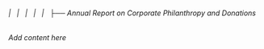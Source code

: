 ###### |   |   |   |   |   ├── Annual Report on Corporate Philanthropy and Donations

*Add content here*
